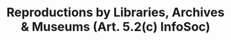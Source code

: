 ---
title: "Reproductions by Libraries, Archives & Museums (Art. 5.2(c) InfoSoc)"
short: "info52c"
draft: "false"
summary: ""
linklaw: ""
---
